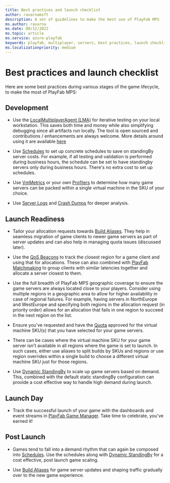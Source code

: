 ```yaml
---
title: Best practices and launch checklist
author: ravarnamsft
description: A set of guidelines to make the best use of PlayFab MPS
ms.author: ravarna
ms.date: 08/12/2022
ms.topic: article
ms.service: azure-playfab
keywords: playfab, multiplayer, servers, best practices, launch checklist
ms.localizationpriority: medium
---
```


# Best practices and launch checklist

Here are some best practices during various stages of the game lifecycle, to make the most of PlayFab MPS:

## Development

* Use the [LocalMultiplayerAgent (LMA)](https://github.com/PlayFab/MpsAgent) for iterative testing on your local workstation. This saves both time and money while also simplifying debugging since all artifacts run locally. The tool is open sourced and contributions / enhancements are always welcome. More details around using it are available [here](locally-debugging-game-servers-and-integration-with-playfab.md)

* Use [Schedules](scheduled-standby.md) to set up concrete schedules to save on standingBy server costs. For example, if all testing and validation is performed during business hours, the schedule can be set to have standingby servers only during business hours. There's no extra cost to set up schedules.

* Use [VmMetrics](vm-metrics.md) or your own [Profilers](attaching-a-profiler.md) to determine how many game servers can be packed within a single virtual machine in the SKU of your choice.

* Use [Server Logs](archiving-and-retrieving-multiplayer-server-logs.md) and [Crash Dumps](crash-dump-collection.md) for deeper analysis.

## Launch Readiness

* Tailor your allocation requests towards [Build Aliases](allocating-with-build-alias.md). They help in seamless migration of game clients to newer game servers as part of server updates and can also help in managing quota issues (discussed later).

* Use the [QoS Beacons](using-qos-beacons-to-measure-player-latency-to-azure.md) to track the closest region for a game client and using that for allocations. These can also combined with [PlayFab Matchmaking](../matchmaking/index.md) to group clients with similar latencies together and allocate a server closest to them.

* Use the full breadth of PlayFab MPS geographic coverage to ensure the game servers are always located close to your players. Consider using multiple regions in a geographic area to allow for higher availability in case of regional failures. For example, having servers in NorthEurope and WestEurope and specifying both regions in the allocation request (in priority order) allows for an allocation that fails in one region to succeed in the next region on the list.

* Ensure you've requested and have the [Quota](quota-changes.md) approved for the virtual machine SKU(s) that you have selected for your game servers.

* There can be cases where the virtual machine SKU for your game server isn't available in all regions where the game is set to launch. In such cases, either use aliases to split builds by SKUs and regions or use region overrides within a single build to choose a different virtual machine SKU just for those regions.

* Use [Dynamic StandingBy](dynamic-standby.md) to scale up game servers based on demand. This, combined with the default static standingBy configuration can provide a cost effective way to handle high demand during launch. 

## Launch Day

* Track the successful launch of your game with the dashboards and event streams in [PlayFab Game Manager](https://developer.playfab.com/). Take time to celebrate, you've earned it!

## Post Launch

* Games tend to fall into a demand rhythm that can again be composed into [Schedules](scheduled-standby.md). Use the schedules along with [Dynamic StandingBy](dynamic-standby.md) for a cost effective, post launch game scaling.

* Use [Build Aliases](allocating-with-build-alias.md) for game server updates and shaping traffic gradually over to the new game experience.


